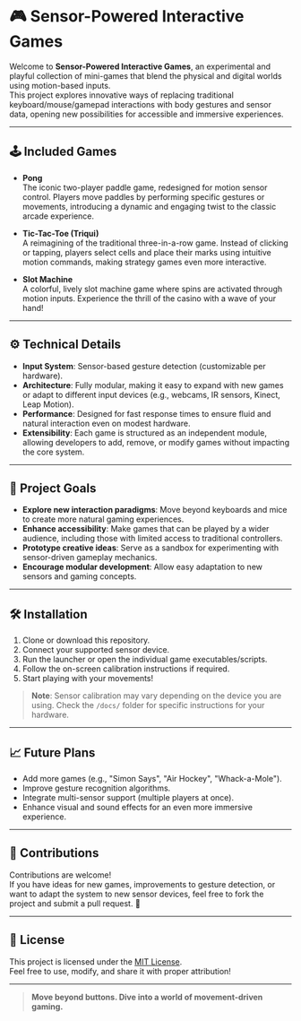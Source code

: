 ﻿# 🎮 Sensor-Powered Interactive Games

Welcome to **Sensor-Powered Interactive Games**, an experimental and playful collection of mini-games that blend the physical and digital worlds using motion-based inputs.  
This project explores innovative ways of replacing traditional keyboard/mouse/gamepad interactions with body gestures and sensor data, opening new possibilities for accessible and immersive experiences.

---

## 🕹️ Included Games

- **Pong**  
  The iconic two-player paddle game, redesigned for motion sensor control. Players move paddles by performing specific gestures or movements, introducing a dynamic and engaging twist to the classic arcade experience.

- **Tic-Tac-Toe (Triqui)**  
  A reimagining of the traditional three-in-a-row game. Instead of clicking or tapping, players select cells and place their marks using intuitive motion commands, making strategy games even more interactive.

- **Slot Machine**  
  A colorful, lively slot machine game where spins are activated through motion inputs. Experience the thrill of the casino with a wave of your hand!

---

## ⚙️ Technical Details

- **Input System**: Sensor-based gesture detection (customizable per hardware).
- **Architecture**: Fully modular, making it easy to expand with new games or adapt to different input devices (e.g., webcams, IR sensors, Kinect, Leap Motion).
- **Performance**: Designed for fast response times to ensure fluid and natural interaction even on modest hardware.
- **Extensibility**: Each game is structured as an independent module, allowing developers to add, remove, or modify games without impacting the core system.

---

## 🚀 Project Goals

- **Explore new interaction paradigms**: Move beyond keyboards and mice to create more natural gaming experiences.
- **Enhance accessibility**: Make games that can be played by a wider audience, including those with limited access to traditional controllers.
- **Prototype creative ideas**: Serve as a sandbox for experimenting with sensor-driven gameplay mechanics.
- **Encourage modular development**: Allow easy adaptation to new sensors and gaming concepts.

---

## 🛠️ Installation

1. Clone or download this repository.
2. Connect your supported sensor device.
3. Run the launcher or open the individual game executables/scripts.
4. Follow the on-screen calibration instructions if required.
5. Start playing with your movements!

> **Note**: Sensor calibration may vary depending on the device you are using. Check the `/docs/` folder for specific instructions for your hardware.

---

## 📈 Future Plans

- Add more games (e.g., "Simon Says", "Air Hockey", "Whack-a-Mole").
- Improve gesture recognition algorithms.
- Integrate multi-sensor support (multiple players at once).
- Enhance visual and sound effects for an even more immersive experience.

---

## 🤝 Contributions

Contributions are welcome!  
If you have ideas for new games, improvements to gesture detection, or want to adapt the system to new sensor devices, feel free to fork the project and submit a pull request. 🚀

---

## 📄 License

This project is licensed under the [MIT License](LICENSE).  
Feel free to use, modify, and share it with proper attribution!

---

> **Move beyond buttons. Dive into a world of movement-driven gaming.**
